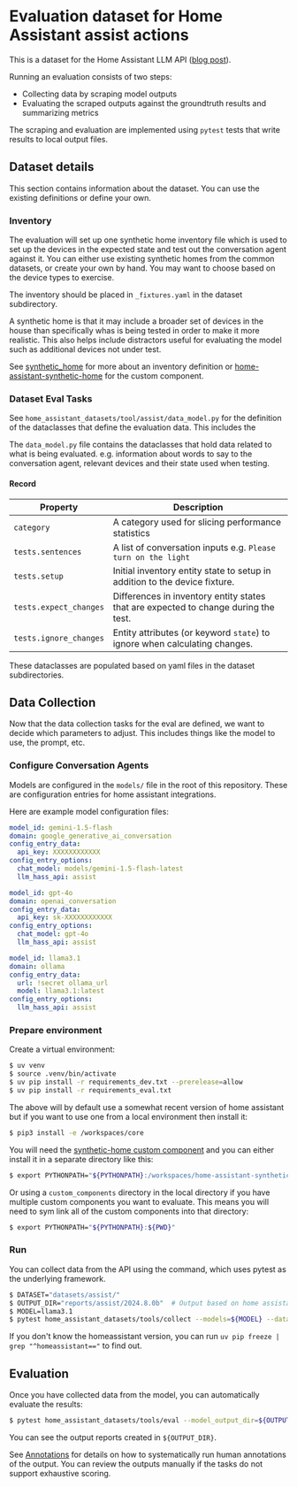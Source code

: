 # Evaluation dataset for Home Assistant assist actions

This is a dataset for the Home Assistant LLM API ([blog post](https://developers.home-assistant.io/blog/2024/05/20/llm-api/)).

Running an evaluation consists of two steps:

- Collecting data by scraping model outputs
- Evaluating the scraped outputs against the groundtruth results and summarizing metrics

The scraping and evaluation are implemented using `pytest` tests that write results
to local output files.

## Dataset details

This section contains information about the dataset. You can use the existing
definitions or define your own.

### Inventory

The evaluation will set up one synthetic home inventory file which is used to set
up the devices in the expected state and test out the conversation agent against it. You can
either use existing synthetic homes from the common datasets, or create your own
by hand. You may want to choose based on the device types to exercise.

The inventory should be placed in `_fixtures.yaml` in the dataset subdirectory.

A synthetic home is that it may include a broader set of devices in the house than
specifically whas is being tested in order to make it more realistic. This also helps
include distractors useful for evaluating the model such as additional devices not under test.

See [synthetic_home](https://github.com/allenporter/synthetic-home) for more about
an inventory definition or [home-assistant-synthetic-home](https://github.com/allenporter/home-assistant-synthetic-home)
for the custom component.

### Dataset Eval Tasks

See `home_assistant_datasets/tool/assist/data_model.py` for the definition of
the dataclasses that define the evaluation data. This includes the

The `data_model.py` file contains the dataclasses that hold data related to what
is being evaluated. e.g. information about words to say to the conversation agent,
relevant devices and their state used when testing.

#### Record

| Property               | Description                                                                         |
| ---------------------- | ----------------------------------------------------------------------------------- |
| `category`             | A category used for slicing performance statistics                                  |
| `tests.sentences`      | A list of conversation inputs e.g. `Please turn on the light`                       |
| `tests.setup`          | Initial inventory entity state to setup in addition to the device fixture.          |
| `tests.expect_changes` | Differences in inventory entity states that are expected to change during the test. |
| `tests.ignore_changes` | Entity attributes (or keyword `state`) to ignore when calculating changes.          |

These dataclasses are populated based on yaml files in the dataset subdirectories.

## Data Collection

Now that the data collection tasks for the eval are defined, we want to decide
which parameters to adjust. This includes things like the model to use, the prompt, etc.

### Configure Conversation Agents

Models are configured in the `models/` file in the root of this repository. These
are configuration entries for home assistant integrations.

Here are example model configuration files:

```yaml
model_id: gemini-1.5-flash
domain: google_generative_ai_conversation
config_entry_data:
  api_key: XXXXXXXXXXXX
config_entry_options:
  chat_model: models/gemini-1.5-flash-latest
  llm_hass_api: assist
```

```yaml
model_id: gpt-4o
domain: openai_conversation
config_entry_data:
  api_key: sk-XXXXXXXXXXXX
config_entry_options:
  chat_model: gpt-4o
  llm_hass_api: assist
```

```yaml
model_id: llama3.1
domain: ollama
config_entry_data:
  url: !secret ollama_url
  model: llama3.1:latest
config_entry_options:
  llm_hass_api: assist
```

### Prepare environment

Create a virtual environment:

```bash
$ uv venv
$ source .venv/bin/activate
$ uv pip install -r requirements_dev.txt --prerelease=allow
$ uv pip install -r requirements_eval.txt
```

The above will by default use a somewhat recent version of home assistant but
if you want to use one from a local environment then install it:

```bash
$ pip3 install -e /workspaces/core
```

You will need the [synthetic-home custom component](https://github.com/allenporter/synthetic-home)
and you can either install it in a separate directory like this:

```bash
$ export PYTHONPATH="${PYTHONPATH}:/workspaces/home-assistant-synthetic-home/"
```

Or using a `custom_components` directory in the local directory if you have multiple
custom components you want to evaluate. This means you will need to sym link
all of the custom components into that directory:

```bash
$ export PYTHONPATH="${PYTHONPATH}:${PWD}"
```

### Run

You can collect data from the API using the command, which uses pytest as the
underlying framework.

```bash
$ DATASET="datasets/assist/"
$ OUTPUT_DIR="reports/assist/2024.8.0b"  # Output based on home assistant version used
$ MODEL=llama3.1
$ pytest home_assistant_datasets/tools/collect --models=${MODEL} --dataset=${DATASET} --model_output_dir=${OUTPUT_DIR}
```

If you don't know the homeassistant version, you can run `uv pip freeze | grep "^homeassistant=="` to find out.

## Evaluation

Once you have collected data from the model, you can automatically evaluate the results:

```bash
$ pytest home_assistant_datasets/tools/eval --model_output_dir=${OUTPUT_DIR}
```

You can see the output reports created in `${OUTPUT_DIR}`.

See [Annotations](../../script/README.md) for details on how to systematically
run human annotations of the output. You can review the outputs manually if the
tasks do not support exhaustive scoring.
